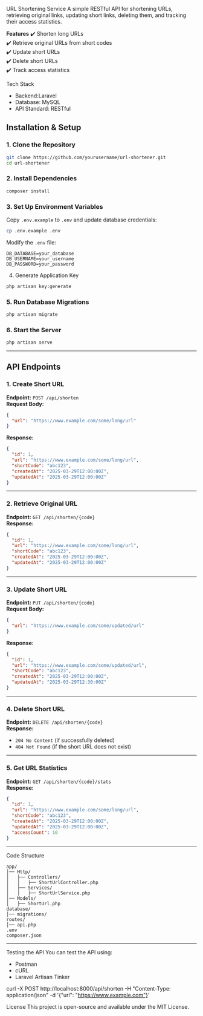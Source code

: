 URL Shortening Service 
A simple RESTful API for shortening URLs, retrieving original links, updating short links, deleting them, and tracking their access statistics.  

**Features**
✔️ Shorten long URLs  
✔️ Retrieve original URLs from short codes  
✔️ Update short URLs  
✔️ Delete short URLs  
✔️ Track access statistics  

Tech Stack
- Backend:Laravel  
- Database: MySQL  
- API Standard: RESTful  

## Installation & Setup

### 1. Clone the Repository
```sh
git clone https://github.com/yourusername/url-shortener.git
cd url-shortener
```

### 2. Install Dependencies
```sh
composer install
```

### 3. Set Up Environment Variables 
Copy `.env.example` to `.env` and update database credentials:  
```sh
cp .env.example .env
```
Modify the `.env` file:  
```env
DB_DATABASE=your_database
DB_USERNAME=your_username
DB_PASSWORD=your_password
```

4. Generate Application Key 
```sh
php artisan key:generate
```

### **5. Run Database Migrations**  
```sh
php artisan migrate
```

### **6. Start the Server**  
```sh
php artisan serve
```

---

## **API Endpoints**  

### **1. Create Short URL**  
**Endpoint:** `POST /api/shorten`  
**Request Body:**  
```json
{
  "url": "https://www.example.com/some/long/url"
}
```
**Response:**  
```json
{
  "id": 1,
  "url": "https://www.example.com/some/long/url",
  "shortCode": "abc123",
  "createdAt": "2025-03-29T12:00:00Z",
  "updatedAt": "2025-03-29T12:00:00Z"
}
```

---

### **2. Retrieve Original URL**  
**Endpoint:** `GET /api/shorten/{code}`  
**Response:**  
```json
{
  "id": 1,
  "url": "https://www.example.com/some/long/url",
  "shortCode": "abc123",
  "createdAt": "2025-03-29T12:00:00Z",
  "updatedAt": "2025-03-29T12:00:00Z"
}
```

---

### **3. Update Short URL**  
**Endpoint:** `PUT /api/shorten/{code}`  
**Request Body:**  
```json
{
  "url": "https://www.example.com/some/updated/url"
}
```
**Response:**  
```json
{
  "id": 1,
  "url": "https://www.example.com/some/updated/url",
  "shortCode": "abc123",
  "createdAt": "2025-03-29T12:00:00Z",
  "updatedAt": "2025-03-29T12:30:00Z"
}
```

---

### **4. Delete Short URL**  
**Endpoint:** `DELETE /api/shorten/{code}`  
**Response:**  
- `204 No Content` (if successfully deleted)  
- `404 Not Found` (if the short URL does not exist)  

---

### **5. Get URL Statistics**  
**Endpoint:** `GET /api/shorten/{code}/stats`  
**Response:**  
```json
{
  "id": 1,
  "url": "https://www.example.com/some/long/url",
  "shortCode": "abc123",
  "createdAt": "2025-03-29T12:00:00Z",
  "updatedAt": "2025-03-29T12:00:00Z",
  "accessCount": 10
}
```

---

Code Structure 
```
app/
│── Http/
│   ├── Controllers/
│   │   ├── ShortUrlController.php
│   ├── Services/
│   │   ├── ShortUrlService.php
│── Models/
│   ├── ShortUrl.php
database/
│── migrations/
routes/
│── api.php
.env
composer.json
```

---

Testing the API
You can test the API using:  
- Postman  
- cURL
- Laravel Artisan Tinker


curl -X POST http://localhost:8000/api/shorten -H "Content-Type: application/json" -d '{"url": "https://www.example.com"}'

License
This project is open-source and available under the MIT License.  
